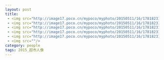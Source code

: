 ```yaml
---
layout: post
title:  
 - <img src="http://image17.poco.cn/mypoco/myphoto/20150511/16/17818231320150511163702055.jpg?681x1024_120"/>
 - <img src="http://image17.poco.cn/mypoco/myphoto/20150511/16/17818231320150511163710097.jpg?681x1024_120"/>
 - <img src="http://image17.poco.cn/mypoco/myphoto/20150511/16/17818231320150511163718022.jpg?676x1024_120"/>
 - <img src="http://image17.poco.cn/mypoco/myphoto/20150511/16/17818231320150511163727075.jpg?1024x681_120"/>
 - <img src="http://image17.poco.cn/mypoco/myphoto/20150511/16/1781823132015051116373906.jpg?681x1024_120"/>
 - <img src=""/>
category: people
tags: 2015_超市人像
---
```


